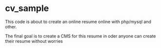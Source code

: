 # cv_sample

This code is about to create an online resume online with php/mysql and other.

The final goal is to create a CMS for this resume in oder anyone can create their resume without worries
